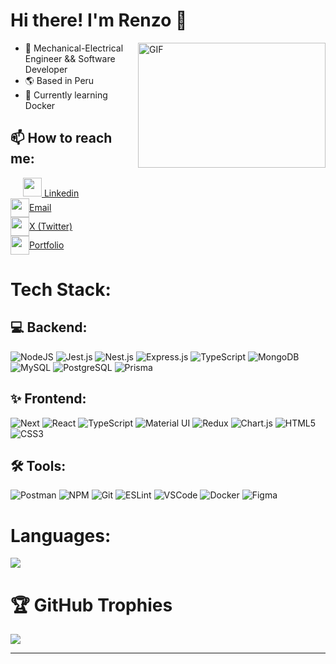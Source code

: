 # Hi there! I'm Renzo 👋
<img align="right" alt="GIF" src="https://media1.giphy.com/media/qgQUggAC3Pfv687qPC/giphy.gif" width="300" height="200" />


- 🔭 Mechanical-Electrical Engineer && Software Developer
- 🌎 Based in Peru
- 🌱 Currently learning Docker

## 📫 How to reach me:

<a href="https://www.linkedin.com/in/renzo-bocanegra-dev/" style="margin-left: 20px;">
  <img width="30" height="30" src="https://upload.wikimedia.org/wikipedia/commons/c/ce/Linkedin_circle.svg" />
  <span>Linkedin</span>
</a>
<a href="mailto:renzobocanegra.contact@gmail.com" style="display: flex; align-items: center;">
  <img width="30" height="30" src="https://upload.wikimedia.org/wikipedia/commons/e/ec/Circle-icons-mail.svg" />
  <span>Email</span>
</a>
<a href="https://twitter.com/renzo_dev" style="display: flex; align-items: center;">
  <img width="30" height="30" src="https://upload.wikimedia.org/wikipedia/commons/c/cc/X_icon.svg">
  <span>X (Twitter)</span>
</a>
<a href="https://renzobocanegra.vercel.app/" style="display: flex; align-items: center;">
  <img width="30" height="30" src="https://upload.wikimedia.org/wikipedia/commons/9/90/Twemoji_1f600.svg">
  <span>Portfolio</span>
</a>

# Tech Stack:

## 💻 Backend:

![NodeJS](https://img.shields.io/badge/node.js-6DA55F?style=for-the-badge&logo=node.js&logoColor=white)
![Jest.js](https://camo.githubusercontent.com/a3c759b03851724d698cf6880e546dc47d402f08aa3c48b716279118117c0736/68747470733a2f2f696d672e736869656c64732e696f2f7374617469632f76313f7374796c653d666f722d7468652d6261646765266d6573736167653d4a65737426636f6c6f723d433231333235266c6f676f3d4a657374266c6f676f436f6c6f723d464646464646266c6162656c3d)
![Nest.js](https://img.shields.io/badge/-NestJs-ea2845?style=for-the-badge&logo=nestjs&logoColor=white)
![Express.js](https://img.shields.io/badge/express.js-%23404d59.svg?style=for-the-badge&logo=express&logoColor=%2361DAFB)
![TypeScript](https://img.shields.io/badge/typescript-%23007ACC.svg?style=for-the-badge&logo=typescript&logoColor=white)
![MongoDB](https://img.shields.io/badge/MongoDB-4EA94B?style=for-the-badge&logo=mongodb&logoColor=white)
![MySQL](https://img.shields.io/badge/mysql-%2300f.svg?style=for-the-badge&logo=mysql&logoColor=white)
![PostgreSQL](https://img.shields.io/badge/postgres-%23316192.svg?style=for-the-badge&logo=postgresql&logoColor=white)
![Prisma](https://camo.githubusercontent.com/def1c04b0d668da46387f400f1e4c8cf78b13232722e377caa595d71aa8047c9/68747470733a2f2f696d672e736869656c64732e696f2f7374617469632f76313f7374796c653d666f722d7468652d6261646765266d6573736167653d507269736d6126636f6c6f723d324433373438266c6f676f3d507269736d61266c6f676f436f6c6f723d464646464646266c6162656c3d)

## ✨ Frontend:

![Next](https://camo.githubusercontent.com/8552f38715af0ea9f364801b055f7a2448812b49075860983d53a81414349623/68747470733a2f2f696d672e736869656c64732e696f2f7374617469632f76313f7374796c653d666f722d7468652d6261646765266d6573736167653d4e6578742e6a7326636f6c6f723d303030303030266c6f676f3d4e6578742e6a73266c6f676f436f6c6f723d464646464646266c6162656c3d)
![React](https://img.shields.io/badge/react-%2320232a.svg?style=for-the-badge&logo=react&logoColor=%2361DAFB)
![TypeScript](https://img.shields.io/badge/typescript-%23007ACC.svg?style=for-the-badge&logo=typescript&logoColor=white)
![Material UI](https://img.shields.io/badge/Material%20UI-007FFF?style=for-the-badge&logo=mui&logoColor=white)
![Redux](https://img.shields.io/badge/redux-%23593d88.svg?style=for-the-badge&logo=redux&logoColor=white)
![Chart.js](https://img.shields.io/badge/Chart.js-FF6384?style=for-the-badge&logo=chartdotjs&logoColor=white)
![HTML5](https://img.shields.io/badge/html5-%23E34F26.svg?style=for-the-badge&logo=html5&logoColor=white)
![CSS3](https://img.shields.io/badge/css3-%231572B6.svg?style=for-the-badge&logo=css3&logoColor=white)

## 🛠️ Tools:

![Postman](https://img.shields.io/badge/Postman-FF6C37?style=for-the-badge&logo=postman&logoColor=white)
![NPM](https://img.shields.io/badge/NPM-%23000000.svg?style=for-the-badge&logo=npm&logoColor=white)
![Git](https://img.shields.io/badge/Git-F05032?style=for-the-badge&logo=git&logoColor=white)
![ESLint](https://img.shields.io/badge/ESLint-4B3263?style=for-the-badge&logo=eslint&logoColor=white)
![VSCode](https://camo.githubusercontent.com/333efdf3d52583cf7c536e5364439a833bb89c25afffbb42550c2bf0ce260827/68747470733a2f2f696d672e736869656c64732e696f2f7374617469632f76313f7374796c653d666f722d7468652d6261646765266d6573736167653d56697375616c2b53747564696f2b436f646526636f6c6f723d303037414343266c6f676f3d56697375616c2b53747564696f2b436f6465266c6f676f436f6c6f723d464646464646266c6162656c3d)
![Docker](https://camo.githubusercontent.com/4ec342876a40b53ffc6230a41196528690f9f42b1098fd354df46c649720b4c6/68747470733a2f2f696d672e736869656c64732e696f2f7374617469632f76313f7374796c653d666f722d7468652d6261646765266d6573736167653d446f636b657226636f6c6f723d323439364544266c6f676f3d446f636b6572266c6f676f436f6c6f723d464646464646266c6162656c3d)
![Figma](https://img.shields.io/badge/figma-%23F24E1E.svg?style=for-the-badge&logo=figma&logoColor=white)

# Languages:

![](https://github-readme-stats.vercel.app/api/top-langs/?username=RenzoBA&theme=dark&hide_border=true&include_all_commits=true&count_private=true&layout=compact)

# 🏆 GitHub Trophies

![](https://github-profile-trophy.vercel.app/?username=RenzoBA&theme=radical&no-frame=false&no-bg=true&margin-w=4)

---
